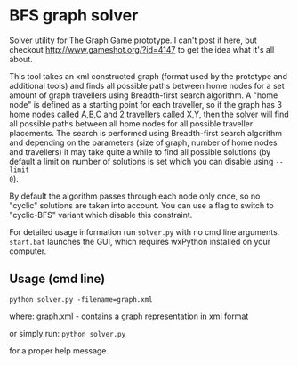 BFS graph solver
============

Solver utility for The Graph Game prototype. I can't post it here, but checkout http://www.gameshot.org/?id=4147 to get the idea what it's all about.

This tool takes an xml constructed graph (format used by the prototype and additional tools) and finds all possible paths between home nodes for a set amount of graph travellers using Breadth-first search algorithm. A "home node" is defined as a starting point for each traveller, so if the graph has 3 home nodes called A,B,C and 2 travellers called X,Y, then the solver will find all possible paths between all home nodes for all possible traveller placements. The search is performed using Breadth-first search algorithm and depending on the parameters (size of graph, number of home nodes and travellers) it may take quite a while to find all possible solutions (by default a limit on number of solutions is set which you can disable using <code>--limit 0</code>).

By default the algorithm passes through each node only once, so no "cyclic" solutions are taken into account. You can use a flag to switch to "cyclic-BFS" variant which disable this constraint.

For detailed usage information run <code>solver.py</code> with no cmd line arguments. <code>start.bat</code> launches the GUI, which requires wxPython installed on your computer.

Usage (cmd line)
------

<code>python solver.py -filename=graph.xml</code>

where: graph.xml - contains a graph representation in xml format

or simply run:
<code>python solver.py</code>

for a proper help message.
